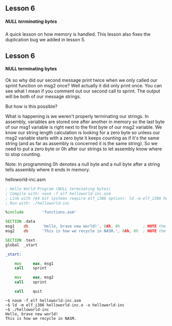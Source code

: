 ## Lesson 6

##### NULL terminating bytes

A quick lesson on how memory is handled. This lesson also fixes the duplication bug we added in lesson 5.

<!-- more -->

## Lesson 6

#### NULL terminating bytes

Ok so why did our second message print twice when we only called our sprint function on msg2 once?  Well actually it did only print once.  You can see what I mean if you comment out our second call to sprint.  The output will be both of our message strings.

But how is this possible?

What is happening is we weren't properly terminating our strings.  In assembly, variables are stored one after another in memory so the last byte of our msg1 variable is right next to the first byte of our msg2 variable.  We know our string length calculation is looking for a zero byte so unless our msg2 variable starts with a zero byte it keeps counting as if it's the same string (and as far as assembly is concerned it is the same string).  So we need to put a zero byte or 0h after our strings to let assembly know where to stop counting.

Note:
In programming 0h denotes a null byte and a null byte after a string tells assembly where it ends in memory.

helloworld-inc.asm
```asm
; Hello World Program (NULL terminating bytes)
; Compile with: nasm -f elf helloworld-inc.asm
; Link with (64 bit systems require elf_i386 option): ld -m elf_i386 helloworld-inc.o -o helloworld-inc
; Run with: ./helloworld-inc

%include        'functions.asm'

SECTION .data
msg1    db      'Hello, brave new world!', 0Ah, 0h          ; NOTE the null terminating byte
msg2    db      'This is how we recycle in NASM.', 0Ah, 0h  ; NOTE the null terminating byte

SECTION .text
global  _start

_start:

    mov     eax, msg1
    call    sprint

    mov     eax, msg2
    call    sprint

    call    quit
```

```
~$ nasm -f elf helloworld-inc.asm
~$ ld -m elf_i386 helloworld-inc.o -o helloworld-inc
~$ ./helloworld-inc
Hello, brave new world!
This is how we recycle in NASM.
```
